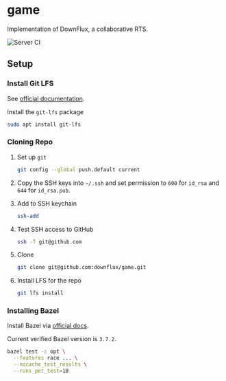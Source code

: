 # game
Implementation of DownFlux, a collaborative RTS.

![Server CI](https://github.com/downflux/game/workflows/Server%20CI/badge.svg?branch=main)

## Setup

### Install Git LFS

See [official documentation](https://git-lfs.github.com/).

Install the `git-lfs` package

```bash
sudo apt install git-lfs
```

### Cloning Repo

1. Set up `git`

   ```bash
   git config --global push.default current
   ```

1. Copy the SSH keys into `~/.ssh` and set permission to `600` for `id_rsa` and
   `644` for `id_rsa.pub`.

1. Add to SSH keychain

   ```bash
   ssh-add
   ```

1. Test SSH access to GitHub

   ```bash
   ssh -T git@github.com
   ```

1. Clone

   ```bash
   git clone git@github.com:downflux/game.git
   ```

1. Install LFS for the repo

   ```bash
   git lfs install
   ```

### Installing Bazel

Install Bazel via
[official docs](https://docs.bazel.build/versions/master/install-ubuntu.html#install-on-ubuntu).

Current verified Bazel version is `3.7.2`.

```bash
bazel test -c opt \
  --features race ... \
  --nocache_test_results \
  --runs_per_test=10
```
